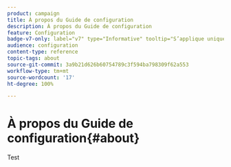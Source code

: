 ```yaml
---
product: campaign
title: À propos du Guide de configuration
description: À propos du Guide de configuration
feature: Configuration
badge-v7-only: label="v7" type="Informative" tooltip="S’applique uniquement à Campaign Classic v7"
audience: configuration
content-type: reference
topic-tags: about
source-git-commit: 3a9b21d626b60754789c3f594ba798309f62a553
workflow-type: tm+mt
source-wordcount: '17'
ht-degree: 100%

---
```



# À propos du Guide de configuration{#about}



Test


